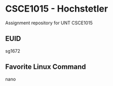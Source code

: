 # CSCE1015 - Hochstetler
Assignment repository for UNT CSCE1015
## EUID
sg1672
## Favorite Linux Command
nano
